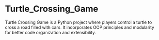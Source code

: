 # Turtle_Crossing_Game
Turtle Crossing Game is a Python project where players control a turtle to cross a road filled with cars. It incorporates OOP principles and modularity for better code organization and extensibility.
